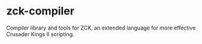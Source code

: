 # zck-compiler
Compiler library and tools for ZCK, an extended language for more effective Crusader Kings II scripting.
